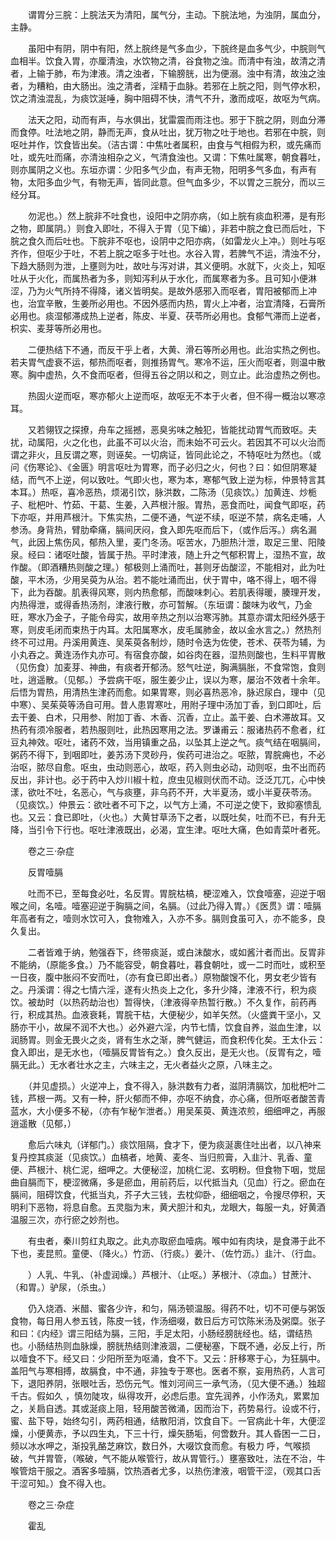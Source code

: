 <!-- { "loadSidebar": true } -->
　　谓胃分三脘：上脘法天为清阳，属气分，主动。下脘法地，为浊阴，属血分，主静。

　　虽阳中有阴，阴中有阳，然上脘终是气多血少，下脘终是血多气少，中脘则气血相半。饮食入胃，亦厘清浊，水饮物之清，谷食物之浊。而清中有浊，故清之清者，上输于肺，布为津液。清之浊者，下输膀胱，出为便溺。浊中有清，故浊之浊者，为糟粕，由大肠出。浊之清者，淫精于血脉。若邪在上脘之阳，则气停水积，饮之清浊混乱，为痰饮涎唾，胸中阻碍不快，清气不升，激而成呕，故呕为气病。

　　法天之阳，动而有声，与水俱出，犹雷震而雨注也。邪于下脘之阴，则血分滞而食停。吐法地之阴，静而无声，食从吐出，犹万物之吐于地也。若邪在中脘，则呕吐并作，饮食皆出矣。（洁古谓：中焦吐者属积，由食与气相假为积，或先痛而吐，或先吐而痛，亦清浊相杂之义，气清食浊也。又谓：下焦吐属寒，朝食暮吐，则亦属阴之义也。东垣亦谓：少阳多气少血，有声无物，阳明多气多血，有声有物，太阳多血少气，有物无声，皆同此意。但气血多少，不以胃之三脘分，而以三经分耳。

　　勿泥也。）然上脘非不吐食也，设阳中之阴亦病，（如上脘有痰血积滞，是有形之物，即属阴。）则食入即吐，不得入于胃（见下编），非若中脘之食已而后吐，下脘之食久而后吐也。下脘非不呕也，设阴中之阳亦病，（如雷龙火上冲。）则吐与呕齐作，但呕少于吐，不若上脘之呕多于吐也。水谷入胃，若脾气不运，清浊不分，下趋大肠则为泄，上壅则为吐，故吐与泻对讲，其义便明。水就下，火炎上，知呕吐从于火化，而属热者为多，则知泻利从于水化，而属寒者为多。且可知小便淋涩，乃为火气所持不得降，诸义皆明矣。是故外感邪入而呕者，胃阳被郁而上冲也，治宜辛散，生姜所必用也。不因外感而内热，胃火上冲者，治宜清降，石膏所必用也。痰湿郁滞成热上逆者，陈皮、半夏、茯苓所必用也。食郁气滞而上逆者，枳实、麦芽等所必用也。

　　二便热结下不通，而反干乎上者，大黄、滑石等所必用也。此治实热之例也。若夫胃气虚衰不运，郁热而呕者，则推扬胃气。寒冷不运，压火而呕者，则温中散寒。胸中虚热，久不食而呕者，但得五谷之阴以和之，则立止。此治虚热之例也。

　　热固火逆而呕，寒亦郁火上逆而呕，故呕无不本于火者，但不得一概治以寒凉耳。

　　又若翎钗之探撩，舟车之摇撼，恶臭劣味之触犯，皆能扰动胃气而致呕。夫扰，动属阳，火之化也，此虽不可以火治，而未始不可云火。若因其不可以火治而谓之非火，且反谓之寒，则诬矣。一切病证，皆同此论之，不特呕吐为然也。（或问《伤寒论》、《金匮》明言呕吐为胃寒，而子必归之火，何也？曰：如但阴寒凝结，而气不上逆，何以致吐。气即火也，寒为本，寒郁气致上逆为标，仲景特言其本耳。）热呕，喜冷恶热，烦渴引饮，脉洪数，二陈汤（见痰饮。）加黄连、炒栀子、枇杷叶、竹茹、干葛、生姜，入芦根汁服。胃热，恶食而吐，闻食气即呕，药下亦呕，并用芦根汁。下焦实热，二便不通，气逆不续，呕逆不禁，病名走哺，人参汤。身背热，臂肋牵痛，膈间厌闷，食入即先呕而后下，（或作后泻。）病名漏气，此因上焦伤风，郁热入里，麦门冬汤。呕苦水，乃胆热汁泄，取足三里、阳陵泉。经曰：诸呕吐酸，皆属于热。平时津液，随上升之气郁积胃上，湿热不宣，故作酸。（即酒糟热则酸之理。）郁极则上涌而吐，甚则牙齿酸涩，不能相对，此为吐酸，平木汤，少用吴萸为从治。若不能吐涌而出，伏于胃中，咯不得上，咽不得下，此为吞酸。肌表得风寒，则内热愈郁，而酸味刺心。若肌表得暖，腠理开发，内热得泄，或得香热汤剂，津液行散，亦可暂解。（东垣谓：酸味为收气，乃金旺，寒水乃金子，子能令母实，故用辛热之剂以治寒泻肺。其意亦谓太阳经外感于寒，则皮毛闭而束热于内耳。太阳属寒水，皮毛属肺金，故以金水言之。）然热剂终不可过用。丹溪用黄连、吴茱萸各制炒，随时令迭为佐使，苍术、茯苓为辅，为小丸吞之。黄连汤作丸亦可。有宿食亦酸，如谷肉在器，湿热则酸也，生料平胃散（见伤食）加麦芽、神曲，有痰者开郁汤。怒气吐逆，胸满膈胀，不食常饱，食则吐，逍遥散。（见郁。）予尝病干呕，服生姜少止，误以为寒，屡治不效者十余年。后悟为胃热，用清热生津药而愈。如果胃寒，则必喜热恶冷，脉迟尿白，理中（见中寒）、吴茱萸等汤自可用。昔人患胃寒吐，用附子理中汤加丁香，到口即吐，后去干姜、白术，只用参、附加丁香、木香、沉香，立止。盖干姜、白术滞故耳。又热药有须冷服者，若热服则吐，此热因寒用之法。罗谦甫云：服诸热药不愈者，红豆丸神效。呕吐，诸药不效，当用镇重之品，以坠其上逆之气。痰气结在咽膈间，粥药不得下，到咽即吐，姜苏汤下灵砂丹，俟药可进治之。呕脓，胃脘痈也，不必治呕，脓尽自愈。呕虫，虫动则恶心，故呕，药入则虫必动，动则呕，虫不出而药反出，非计也。必于药中入炒川椒十粒，庶虫见椒则伏而不动。泛泛兀兀，心中怏漾，欲吐不吐，名恶心，气与痰壅，非乌药不开，大半夏汤，或小半夏茯苓汤。（见痰饮。）仲景云：欲吐者不可下之，以气方上涌，不可逆之使下，致抑塞愦乱也。又云：食已即吐，（火也。）大黄甘草汤下之者，以既吐矣，吐而不已，有升无降，当引令下行也。呕吐津液既出，必渴，宜生津。呕吐大痛，色如青菜叶者死。

　　卷之三·杂症

　　反胃噎膈

　　吐而不已，至每食必吐，名反胃。胃脘枯槁，梗涩难入，饮食噎塞，迎逆于咽喉之间，名噎。噎塞迎逆于胸膈之间，名膈。（过此乃得入胃。）《医贯》谓：噎膈年高者有之，噎则水饮可入，食物难入，入亦不多。膈则食虽可入，亦不能多，良久复出。

　　二者皆难于纳，勉强吞下，终带痰涎，或白沫酸水，或如酱汁者而出。反胃非不能纳，（原能多食。）乃不能容受，朝食暮吐，暮食朝吐，或一二时而吐，或积至一日夜，腹中胀闷不安而吐，（亦有食已即出者。）原物酸馊不化，男女老少皆有之。丹溪谓：得之七情六淫，遂有火热炎上之化，多升少降，津液不行，积为痰饮。被劫时（以热药劫治也）暂得快，（津液得辛热暂行散。）不久复作，前药再行，积成其热。血液衰耗，胃脘干枯，大便秘少，如羊矢然。（火盛粪干坚小，又肠亦干小，故屎不润不大也。）必外避六淫，内节七情，饮食自养，滋血生津，以润肠胃。则金无畏火之炎，肾有生水之渐，脾气健运，而食积传化矣。王太仆云：食入即出，是无水也，（噎膈反胃皆有之。）食久反出，是无火也。（反胃有之，噎膈无此。）无水者壮水之主，六味主之，无火者益火之原，八味主之。

　　（并见虚损。）火逆冲上，食不得入，脉洪数有力者，滋阴清膈饮，加枇杷叶二钱，芦根一两。又有一种，肝火郁而不伸，亦呕不纳食，亦心痛，但所呕者酸苦青蓝水，大小便多不秘，（亦有乍秘乍泄者。）用吴茱萸、黄连浓煎，细细呷之，再服逍遥散（见郁，）

　　愈后六味丸（详郁门。）痰饮阻隔，食才下，便为痰涎裹住吐出者，以八神来复丹控其痰涎（见痰饮。）血槁者，地黄、麦冬、当归煎膏，入韭汁、乳香、童便、芦根汁、桃仁泥，细呷之。大便秘涩，加桃仁泥、玄明粉。但食物下咽，觉屈曲自膈而下，梗涩微痛，多是瘀血，用前药后，以代抵当丸（见血）行之。瘀血在膈间，阻碍饮食，代抵当丸，芥子大三钱，去枕仰卧，细细咽之，令搜尽停积，天明利下恶物，将息自愈。五灵脂为末，黄犬胆汁和丸，龙眼大，每服一丸，好黄酒温服三次，亦行瘀之妙剂也。

　　有虫者，秦川剪红丸取之。此丸亦取瘀血噎病。喉中如有肉块，是食滞于此不下也，麦昆煎。童便、（降火。）竹沥、（行痰。）姜汁、（佐竹沥。）韭汁、（行血。

　　）人乳、牛乳、（补虚润燥。）芦根汁、（止呕。）茅根汁、（凉血。）甘蔗汁、（和胃。）驴尿，（杀虫。）

　　仍入烧酒、米醋、蜜各少许，和匀，隔汤顿温服。得药不吐，切不可便与粥饭食物，每日用人参五钱，陈皮一钱，作汤细啜，数日后方可饮陈米汤及粥糜。张子和曰：《内经》谓三阳结为膈，三阳，手足太阳，小肠经膀胱经也。结，谓结热也。小肠结热则血脉燥，膀胱热结则津液涸，二便秘塞，下既不通，必反上行，所以噎食不下。经又曰：少阳所至为呕涌，食不下。又云：肝移寒于心，为狂膈中。盖阳气与寒相搏，故膈食，中不通，非独专于寒也。医者不察，妄用热药，人言可下，退阳养阴，张眼吐舌，恐伤元气。惟刘河间三一承气汤，（见大便不通。）独超千古。假如久 ，慎勿陡攻，纵得攻开，必虑后患。宜先润养，小作汤丸，累累加之，关扃自透。其或涎痰上阻，轻用酸苦微涌，因而治下，药势易行。设或不行，蜜、盐下导，始终勾引，两药相通，结散阳消，饮食自下。一官病此十年，大便涩燥，小便黄赤，予以四生丸，下三十行，燥矢肠垢，何啻数升。其人昏困一二日，频以冰水呷之，渐投乳酪芝麻饮，数日外，大啜饮食而愈。有极力 呼，气喉损破，气并胃管，（喉破，气不能从喉管行，故从胃管行。）壅塞致吐，法在不治，牛喉管焙干服之。酒客多噎膈，饮热酒者尤多，以热伤津液，咽管干涩，（观其口舌干涩可知。）食不得入也。

　　卷之三·杂症

　　霍乱

